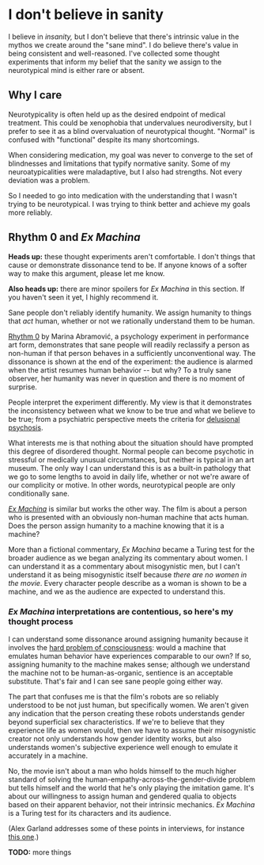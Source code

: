 # I don't believe in sanity
I believe in _insanity,_ but I don't believe that there's intrinsic value in the mythos we create around the "sane mind". I do believe there's value in being consistent and well-reasoned. I've collected some thought experiments that inform my belief that the sanity we assign to the neurotypical mind is either rare or absent.


## Why I care
Neurotypicality is often held up as the desired endpoint of medical treatment. This could be xenophobia that undervalues neurodiversity, but I prefer to see it as a blind overvaluation of neurotypical thought. "Normal" is confused with "functional" despite its many shortcomings.

When considering medication, my goal was never to converge to the set of blindnesses and limitations that typify normative sanity. Some of my neuroatypicalities were maladaptive, but I also had strengths. Not every deviation was a problem.

So I needed to go into medication with the understanding that I wasn't trying to be neurotypical. I was trying to think better and achieve my goals more reliably.


## Rhythm 0 and _Ex Machina_
**Heads up:** these thought experiments aren't comfortable. I don't things that cause or demonstrate dissonance tend to be. If anyone knows of a softer way to make this argument, please let me know.

**Also heads up:** there are minor spoilers for _Ex Machina_ in this section. If you haven't seen it yet, I highly recommend it.

Sane people don't reliably identify humanity. We assign humanity to things that _act_ human, whether or not we rationally understand them to be human.

[Rhythm 0](https://en.wikipedia.org/wiki/Rhythm_0) by Marina Abramović, a psychology experiment in performance art form, demonstrates that sane people will readily reclassify a person as non-human if that person behaves in a sufficiently unconventional way. The dissonance is shown at the end of the experiment: the audience is alarmed when the artist resumes human behavior -- but why? To a truly sane observer, her humanity was never in question and there is no moment of surprise.

People interpret the experiment differently. My view is that it demonstrates the inconsistency between what we know to be true and what we believe to be true; from a psychiatric perspective meets the criteria for [delusional psychosis](https://en.wikipedia.org/wiki/Psychosis#Delusions).

What interests me is that nothing about the situation should have prompted this degree of disordered thought. Normal people can become psychotic in stressful or medically unusual circumstances, but neither is typical in an art museum. The only way I can understand this is as a built-in pathology that we go to some lengths to avoid in daily life, whether or not we're aware of our complicity or motive. In other words, neurotypical people are only conditionally sane.

[_Ex Machina_](https://en.wikipedia.org/wiki/Ex_Machina_(film)) is similar but works the other way. The film is about a person who is presented with an obviously non-human machine that acts human. Does the person assign humanity to a machine knowing that it is a machine?

More than a fictional commentary, _Ex Machina_ became a Turing test for the broader audience as we began analyzing its commentary about women. I can understand it as a commentary about misogynistic men, but I can't understand it as being misogynistic itself because _there are no women in the movie_. Every character people describe as a woman is shown to be a machine, and we as the audience are expected to understand this.


### _Ex Machina_ interpretations are contentious, so here's my thought process
I can understand some dissonance around assigning humanity because it involves the [hard problem of consciousness](https://en.wikipedia.org/wiki/Hard_problem_of_consciousness): would a machine that emulates human behavior have experiences comparable to our own? If so, assigning humanity to the machine makes sense; although we understand the machine not to be human-as-organic, sentience is an acceptable substitute. That's fair and I can see sane people going either way.

The part that confuses me is that the film's robots are so reliably understood to be not just human, but specifically women. We aren't given any indication that the person creating these robots understands gender beyond superficial sex characteristics. If we're to believe that they experience life as women would, then we have to assume their misogynistic creator not only understands how gender identity works, but also understands women's subjective experience well enough to emulate it accurately in a machine.

No, the movie isn't about a man who holds himself to the much higher standard of solving the human-empathy-across-the-gender-divide problem but tells himself and the world that he's only playing the imitation game. It's about our willingness to assign human and gendered qualia to objects based on their apparent behavior, not their intrinsic mechanics. _Ex Machina_ is a Turing test for its characters and its audience.

(Alex Garland addresses some of these points in interviews, for instance [this one](https://www.vulture.com/2015/04/why-ex-machina-take-on-gender-is-so-advanced.html).)


**TODO:** more things

